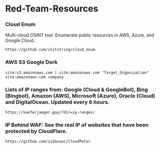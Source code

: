 # Red-Team-Resources

### Cloud Enum
Multi-cloud OSINT tool. Enumerate public resources in AWS, Azure, and Google Cloud.
```
https://github.com/initstring/cloud_enum
```
### AWS S3 Google Dork
```
site:s3.amazonaws.com | site:amazonaws.com "Target_Organization"
site:amazonaws.com company
```
### Lists of IP ranges from: Google (Cloud & GoogleBot), Bing (Bingbot), Amazon (AWS), Microsoft (Azure), Oracle (Cloud) and DigitalOcean. Updated every 6 hours.
```
https://kaeferjaeger.gay/?dir=ip-ranges/
```
### IP Behind WAF: See the real IP of websites that have been protected by CloudFlare.
```
https://github.com/zidansec/CloudPeler
```

